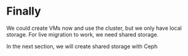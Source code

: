 # Finally

We could create VMs now and use the cluster, but we only have local storage. For live migration to work, we need shared storage.&#x20;

In the next section, we will create shared storage with Ceph
